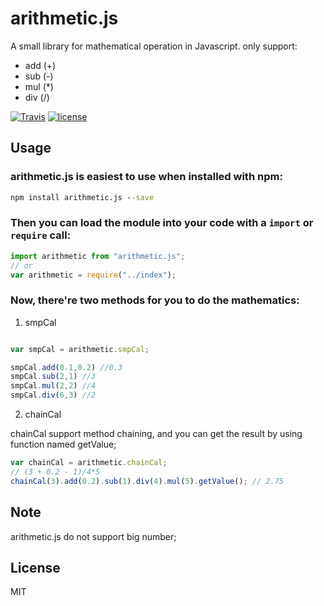 
# arithmetic.js

A small library for mathematical operation in Javascript. only support:

+ add (+)
+ sub (-)
+ mul (*)
+ div (/)

[![Travis](https://img.shields.io/travis/rust-lang/rust.svg)]()
[![license](https://img.shields.io/github/license/mashape/apistatus.svg)]()


## Usage

### arithmetic.js is easiest to use when installed with npm:

```cmd
npm install arithmetic.js --save
```

### Then you can load the module into your code with a `import` or `require` call:

```js
import arithmetic from "arithmetic.js";
// or
var arithmetic = require("../index");
```

### Now, there're two methods for you to do the mathematics:

1. smpCal

```js

var smpCal = arithmetic.smpCal;

smpCal.add(0.1,0.2) //0.3
smpCal.sub(2,1) //3
smpCal.mul(2,2) //4
smpCal.div(6,3) //2
```

2. chainCal

chainCal support method chaining, and you can get the result by using function named getValue;

```js
var chainCal = arithmetic.chainCal;
// (3 + 0.2 - 1)/4*5
chainCal(3).add(0.2).sub(1).div(4).mul(5).getValue(); // 2.75
```


## Note
arithmetic.js do not support big number;

## License
MIT

